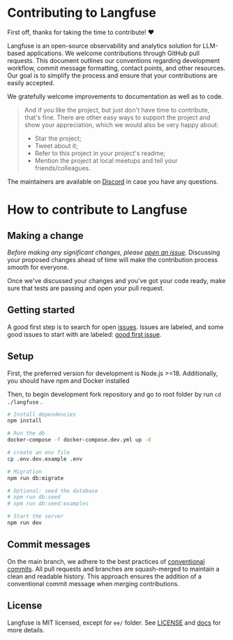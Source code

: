 # Contributing to Langfuse

First off, thanks for taking the time to contribute! ❤️

Langfuse is an open-source observability and analytics solution for LLM-based applications. We welcome contributions through GitHub pull requests. This document outlines our conventions regarding development workflow, commit message formatting, contact points, and other resources. Our goal is to simplify the process and ensure that your contributions are easily accepted.

We gratefully welcome improvements to documentation as well as to code.
<!-- The community looks forward to your contributions. 🎉 -->

> And if you like the project, but just don't have time to contribute, that's fine. There are other easy ways to support the project and show your appreciation, which we would also be very happy about:
> - Star the project;
> - Tweet about it;
> - Refer to this project in your project's readme;
> - Mention the project at local meetups and tell your friends/colleagues.

The maintainers are available on [Discord](https://langfuse.com/discord) in case you have any questions.

# How to contribute to Langfuse

## Making a change

_Before making any significant changes, please [open an issue](https://github.com/langfuse/langfuse/issues)._ Discussing your proposed changes ahead of time will make the contribution process smooth for everyone.

Once we've discussed your changes and you've got your code ready, make sure that tests are passing and open your pull request.

## Getting started

A good first step is to search for open [issues](https://github.com/langfuse/langfuse/issues). Issues are labeled, and some good issues to start with are labeled: [good first issue](https://github.com/langfuse/langfuse/issues?q=is%3Aissue+is%3Aopen+label%3A%22good+first+issue%22).

## Setup

First, the preferred version for development is Node.js >=18. Additionally, you should have npm and Docker installed

Then, to begin development fork repository and go to root folder by run `cd ./langfuse` .

```bash
# Install dependencies
npm install

# Run the db
docker-compose -f docker-compose.dev.yml up -d

# create an env file
cp .env.dev.example .env

# Migration
npm run db:migrate

# Optional: seed the database
# npm run db:seed
# npm run db:seed:examples

# Start the server
npm run dev
```

## Commit messages

On the ﻿main branch, we adhere to the best practices of [conventional commits](https://www.conventionalcommits.org/en/v1.0.0/). All pull requests and branches are squash-merged  to maintain a clean and readable history. This approach ensures the addition of a conventional commit message when merging contributions.

## License

Langfuse is MIT licensed, except for `ee/` folder. See [LICENSE](LICENSE) and [docs](https://langfuse.com/docs/open-source) for more details.








